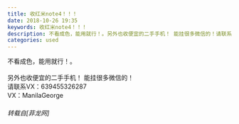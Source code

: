 ```yaml
---
title: 收红米note4！！！
date: 2018-10-26 19:35
keywords: 收红米note4！！！
description: 不看成色，能用就行！。另外也收便宜的二手手机！ 能挂很多微信的！请联系VX：639455326287VX：ManilaGeorge
categories: used
---
```

<td class="t_f" id="postmessage_2171742">

不看成色，能用就行！。<br/>
<br/>
另外也收便宜的二手手机！ 能挂很多微信的！<br/>
请联系VX：639455326287<br/>
VX：ManilaGeorge</td>
###### 转载自[菲龙网]